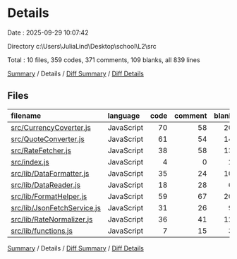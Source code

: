 # Details

Date : 2025-09-29 10:07:42

Directory c:\\Users\\JuliaLind\\Desktop\\school\\L2\\src

Total : 10 files,  359 codes, 371 comments, 109 blanks, all 839 lines

[Summary](results.md) / Details / [Diff Summary](diff.md) / [Diff Details](diff-details.md)

## Files
| filename | language | code | comment | blank | total |
| :--- | :--- | ---: | ---: | ---: | ---: |
| [src/CurrencyCoverter.js](/src/CurrencyCoverter.js) | JavaScript | 70 | 58 | 20 | 148 |
| [src/QuoteConverter.js](/src/QuoteConverter.js) | JavaScript | 61 | 54 | 14 | 129 |
| [src/RateFetcher.js](/src/RateFetcher.js) | JavaScript | 38 | 58 | 13 | 109 |
| [src/index.js](/src/index.js) | JavaScript | 4 | 0 | 2 | 6 |
| [src/lib/DataFormatter.js](/src/lib/DataFormatter.js) | JavaScript | 35 | 24 | 10 | 69 |
| [src/lib/DataReader.js](/src/lib/DataReader.js) | JavaScript | 18 | 28 | 6 | 52 |
| [src/lib/FormatHelper.js](/src/lib/FormatHelper.js) | JavaScript | 59 | 67 | 20 | 146 |
| [src/lib/JsonFetchService.js](/src/lib/JsonFetchService.js) | JavaScript | 31 | 26 | 9 | 66 |
| [src/lib/RateNormalizer.js](/src/lib/RateNormalizer.js) | JavaScript | 36 | 41 | 12 | 89 |
| [src/lib/functions.js](/src/lib/functions.js) | JavaScript | 7 | 15 | 3 | 25 |

[Summary](results.md) / Details / [Diff Summary](diff.md) / [Diff Details](diff-details.md)